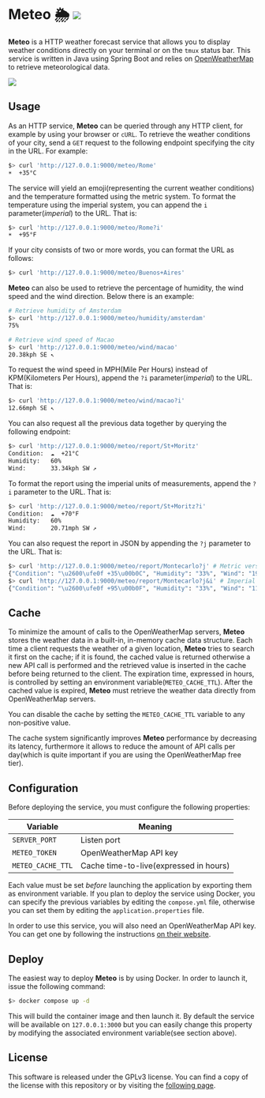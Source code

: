 # Meteo 🌦 ![](https://github.com/ceticamarco/meteo/actions/workflows/meteo.yml/badge.svg)
**Meteo** is a HTTP weather forecast service that allows you to display weather conditions directly on your terminal or on the
`tmux` status bar. This service is written in Java using Spring Boot and relies on 
[OpenWeatherMap](https://openweathermap.org) to retrieve meteorological data.

![](./.screenshot.png)

## Usage
As an HTTP service, **Meteo** can be queried through any HTTP client, for example by using your browser or `cURL`. 
To retrieve the weather conditions of your city, send a `GET` request to the following endpoint specifying the city
in the URL. For example:

```sh
$> curl 'http://127.0.0.1:9000/meteo/Rome'
☀️  +35°C
```

The service will yield an emoji(representing the current weather conditions) and the temperature formatted using
the metric system. To format the temperature using the imperial system, you can append the `i` parameter(_imperial_) to the URL.
That is:

```sh
$> curl 'http://127.0.0.1:9000/meteo/Rome?i'
☀️  +95°F
```

If your city consists of two or more words, you can format the URL as follows:
```sh
$> curl 'http://127.0.0.1:9000/meteo/Buenos+Aires'
```

**Meteo** can also be used to retrieve the percentage of humidity, the wind speed and the wind direction. Below
there is an example:

```sh
# Retrieve humidity of Amsterdam
$> curl 'http://127.0.0.1:9000/meteo/humidity/amsterdam'
75%
```

```sh
# Retrieve wind speed of Macao
$> curl 'http://127.0.0.1:9000/meteo/wind/macao'
20.38kph SE ↖
```

To request the wind speed in MPH(Mile Per Hours) instead of KPM(Kilometers Per Hours), append
the `?i` parameter(_imperial_) to the URL. That is:

```sh
$> curl 'http://127.0.0.1:9000/meteo/wind/macao?i'
12.66mph SE ↖
```

You can also request all the previous data together by querying the following endpoint:

```sh
$> curl 'http://127.0.0.1:9000/meteo/report/St+Moritz'
Condition:  ☁️  +21°C
Humidity:   60%
Wind:       33.34kph SW ↗
```

To format the report using the imperial units of measurements, append the `?i` parameter to the URL. That is:

```sh
$> curl 'http://127.0.0.1:9000/meteo/report/St+Moritz?i'
Condition:  ☁️  +70°F
Humidity:   60%
Wind:       20.71mph SW ↗
```

You can also request the report in JSON by appending the `?j` parameter to the URL. That is:

```sh
$> curl 'http://127.0.0.1:9000/meteo/report/Montecarlo?j' # Metric version
{"Condition": "\u2600\ufe0f +35\u00b0C", "Humidity": "33%", "Wind": "19.3kph SW \u2197"}
$> curl 'http://127.0.0.1:9000/meteo/report/Montecarlo?j&i' # Imperial version
{"Condition": "\u2600\ufe0f +95\u00b0F", "Humidity": "33%", "Wind": "11.99mph SW \u2197"}
```

## Cache
To minimize the amount of calls to the OpenWeatherMap servers, **Meteo** stores the weather data in a
built-in, in-memory cache data structure. Each time a client requests the weather of a given location, **Meteo**
tries to search it first on the cache; if it is found, the cached value is returned otherwise a new API call is
performed and the retrieved value is inserted in the cache before being returned to the client. The expiration time, expressed
in hours, is controlled by setting an environment variable(`METEO_CACHE_TTL`). After the cached value
is expired, **Meteo** must retrieve the weather data directly from OpenWeatherMap servers.

You can disable the cache by setting the `METEO_CACHE_TTL` variable to any non-positive value.

The cache system significantly improves **Meteo** performance by decreasing its latency, furthermore
it allows to reduce the amount of API calls per day(which is quite important if you are using the OpenWeatherMap free tier).

## Configuration
Before deploying the service, you must configure the following properties:

| Variable             | Meaning                                |
|----------------------|----------------------------------------|
| `SERVER_PORT`        | Listen port                            |
| `METEO_TOKEN`        | OpenWeatherMap API key                 |
| `METEO_CACHE_TTL`    | Cache time-to-live(expressed in hours) |

Each value must be set _before_ launching the application by exporting them as environment variable. If you plan to 
deploy the service using Docker, you can specify the previous variables by editing the `compose.yml`
file, otherwise you can set them by editing the `application.properties` file.

In order to use this service, you will also need an OpenWeatherMap API key. You can get one by following the
instructions [on their website](https://openweathermap.org/api).

## Deploy
The easiest way to deploy **Meteo** is by using Docker. In order to launch it, issue the following command:
```sh
$> docker compose up -d
```
This will build the container image and then launch it. By default the service will be available on `127.0.0.1:3000`
but you can easily change this property by modifying the associated environment variable(see section above).

## License
This software is released under the GPLv3 license. You can find a copy of the license with this repository 
or by visiting the [following page](https://choosealicense.com/licenses/gpl-3.0/).

